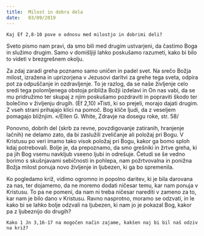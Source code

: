 ```yaml
---
title:  Milost in dobra dela
date:   03/09/2019
---
```


`Kaj Ef 2,8-10 pove o odnosu med milostjo in dobrimi deli?`

Sveto pismo nam pravi, da smo bili med drugim ustvarjeni, da častimo Boga in služimo drugim. Samo v domišljiji lahko poskušamo razumeti, kako bi bilo to videti v brezgrešnem okolju.

Za zdaj zaradi greha poznamo samo uničen in padel svet. Na srečo Božja milost, izražena in uprizorjena v Jezusovi daritvi za grehe tega sveta, odpira pot za odpuščanje in ozdravljenje. To je razlog, da se naše življenje celo sredi tega polomljenega obstoja približa Božji izdelavi in On nas vabi, da se mu pridružimo ter skupaj z njim poskušamo pozdraviti in popraviti škodo ter bolečino v življenju drugih. (Ef 2,10) »Tisti, ki so prejeli, morajo dajati drugim. Z vseh strani prihajajo klici na pomoč. Bog kliče ljudi, da z veseljem pomagajo bližnjim. «/Ellen G. White, Zdravje na dosegu roke, str. 58/

Ponovno, dobrih del (skrb za revne, povzdigovanje zatiranih, hranjenje lačnih) ne delamo zato, da bi zaslužili zveličanje ali položaj pri Bogu. V Kristusu po veri imamo tako visok položaj pri Bogu, kakor ga bomo sploh kdaj potrebovali. Bolje je, da prepoznamo, da smo grešniki in žrtve greha, ki pa jih Bog vsemu navkljub vseeno ljubi in odrešuje. Četudi se še vedno borimo s skušnjavami sebičnosti in pohlepa, nam požrtvovalna in ponižna Božja milost ponuja novo življenje in ljubezen, ki ga bo spremenila.

Ko pogledamo križ, vidimo ogromno in popolno daritev, ki je bila darovana za nas, ter dojamemo, da ne moremo dodati ničesar temu, kar nam ponuja v Kristusu. To pa ne pomeni, da nam ni treba ničesar narediti v zameno za to, kar nam je bilo dano v Kristusu. Ravno nasprotno, moramo se odzvati, in le kako bi se lahko bolje odzvali na ljubezen, ki nam jo je pokazal Bog, kakor pa z ljubeznijo do drugih?

`Kako 1 Jn 3,16-17 na mogočen način zajame, kakšen naj bi bil naš odziv na križ?`